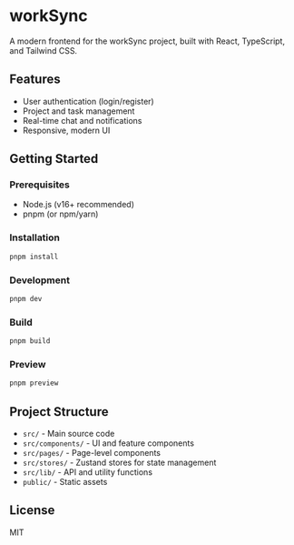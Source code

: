 # workSync

A modern frontend for the workSync project, built with React, TypeScript, and Tailwind CSS.

## Features
- User authentication (login/register)
- Project and task management
- Real-time chat and notifications
- Responsive, modern UI

## Getting Started

### Prerequisites
- Node.js (v16+ recommended)
- pnpm (or npm/yarn)

### Installation
```bash
pnpm install
```

### Development
```bash
pnpm dev
```

### Build
```bash
pnpm build
```

### Preview
```bash
pnpm preview
```

## Project Structure
- `src/` - Main source code
- `src/components/` - UI and feature components
- `src/pages/` - Page-level components
- `src/stores/` - Zustand stores for state management
- `src/lib/` - API and utility functions
- `public/` - Static assets

## License
MIT
